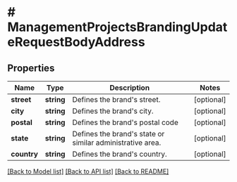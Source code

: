 # # ManagementProjectsBrandingUpdateRequestBodyAddress

## Properties

Name | Type | Description | Notes
------------ | ------------- | ------------- | -------------
**street** | **string** | Defines the brand&#39;s street. | [optional]
**city** | **string** | Defines the brand&#39;s city. | [optional]
**postal** | **string** | Defines the brand&#39;s postal code | [optional]
**state** | **string** | Defines the brand&#39;s state or similar administrative area. | [optional]
**country** | **string** | Defines the brand&#39;s country. | [optional]

[[Back to Model list]](../../README.md#models) [[Back to API list]](../../README.md#endpoints) [[Back to README]](../../README.md)
